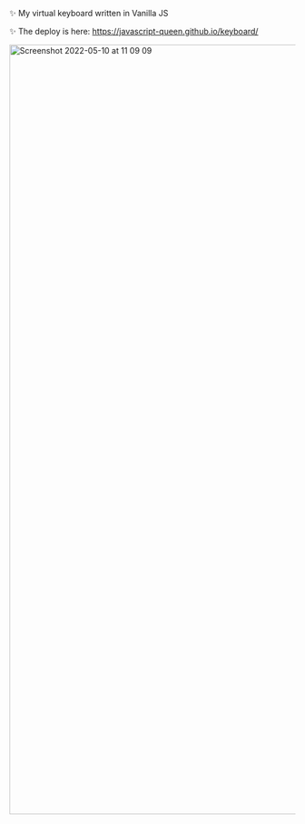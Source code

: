 

✨ My virtual keyboard written in Vanilla JS

✨ The deploy is here: https://javascript-queen.github.io/keyboard/

<img width="1354" alt="Screenshot 2022-05-10 at 11 09 09" src="https://user-images.githubusercontent.com/90614620/167673767-20d28502-aa8a-4a14-9d25-8c8d0bfffcef.png">
